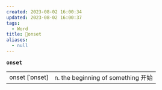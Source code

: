```yaml
---
created: 2023-08-02 16:00:34
updated: 2023-08-02 16:00:37
tags:
  - Word
title: 📖onset
aliases:
  - null
---
```


<pre><strong>onset</strong></pre>
|   |   |
|---|---|
|onset [ˈɒnset]|n. the beginning of something 开始|